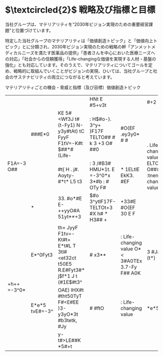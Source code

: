 # $\textcircled{2}$ 戦略及び指標と目標

当社グループは、マテリアリティを“2030年ビジョン実現のための重要経営課題”と位置づけています。

特定した当社グループのマテリアリティは「価値創造トピック」と「価値向上トピック」とに分類され、2030年ビジョン実現のための戦略の幹「アンメットメディカルニーズを満たす医薬品の提供」「患者さんを中心においた医療ニーズへの対応」「社会からの信頼獲得」「Life-changingな価値を実現する人材・基盤の強化」とも対応しています。そのうえで、マテリアリティについてゴールを定め、戦略的に取組んでいくことがビジョンの実現、ひいては、当社グループと社会のサステナビリティの両立につながると考えています。

マテリアリティごとの機会・脅威と指標（及び目標）価値創造トピック  

<table><tr><td></td><td></td><td></td><td>HNt E #5+v3t</td><td></td><td>#+2</td></tr><tr><td rowspan="3">F1A=-3 O##</td><td>###E*0</td><td>KE 5# &lt;Wf3J t# (t-Fy1) N-y3y#tAt) tC FyyF F1tV=-K#t $##*# (Life-</td><td>: H$#o-). 3^y+ )F17F TELTO## # k 3 +3 O# ##0</td><td>#O{EF .ey3y0* # #</td><td rowspan="3">. Life-changing value ELTO$##E* O##(#) :tnenolife- changing valueD</td></tr><tr><td></td><td>#t{ H  . j#. Aoyty-#*t* L5 t3</td><td> : 3 /#B3# HMU*1t. E =-3^0*x 3*#b : # OTy F#</td><td>* 1ELtlE EkK3. #EF</td></tr><tr><td>*</td><td>33. #o*#E E-++yyO#A 51yt**+3</td><td>$#o 3^ytlF17F- TELTOt+3 #X h# * H3## +</td><td>+33#E #O{EF 30 E F</td></tr><tr><td rowspan="3">+h++ =-3^0*</td><td>E*^0Fyt3</td><td>th+ JyyF F1tv=-Kt#t+ E*t#L T 3tl#&lt;et32ct t50E5 R.E#Fyt3#* j$f*1 J t (#1E$#t3^</td><td># x3**</td><td>: Life-changing value O*&lt; 3#A0TEx 3.7-Fy F## A0K</td><td>3 #J### L&lt; (t*)</td></tr><tr><td>E*e*5 tvE#=-3^</td><td>OAE) lHX#t #tht50TyT F#&lt;E#EE )3-y3yO*3t #b3tetk, #Jy</td><td># #ftO</td><td>: Life-changing value</td><td>*e*5t</td></tr><tr><td></td><td>y-t#&gt;LE##K *5#+t</td><td></td><td></td><td></td></tr></table>